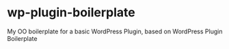 # wp-plugin-boilerplate
My OO boilerplate for a basic WordPress Plugin, based on WordPress Plugin Boilerplate
